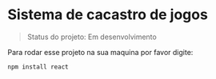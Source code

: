 <h1>Sistema de cacastro de jogos</h1>

> Status do projeto: Em desenvolvimento

Para rodar esse projeto na sua maquina por favor digite:

```
npm install react
```
